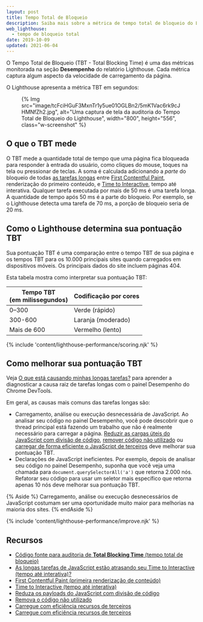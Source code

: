 ```yaml
---
layout: post
title: Tempo Total de Bloqueio
description: Saiba mais sobre a métrica de tempo total de bloqueio do Lighthouse e como medi-lo e otimizá-lo.
web_lighthouse:
  - tempo de bloqueio total
date: 2019-10-09
updated: 2021-06-04
---
```


O Tempo Total de Bloqueio (TBT - Total Blocking Time) é uma das métricas monitorada na seção **Desempenho** do relatório Lighthouse. Cada métrica captura algum aspecto da velocidade de carregamento da página.

O Lighthouse apresenta a métrica TBT em segundos:

<figure class="w-figure">{% Img src="image/tcFciHGuF3MxnTr1y5ue01OGLBn2/5mK1Vac6rk9cJHMNfZh2.jpg", alt="Uma captura de tela da auditoria do Tempo Total de Bloqueio do Lighthouse", width="800", height="556", class="w-screenshot" %}</figure>

## O que o TBT mede

O TBT mede a quantidade total de tempo que uma página fica bloqueada para responder à entrada do usuário, como cliques do mouse, toques na tela ou pressionar de teclas. A soma é calculada adicionando a *parte* do bloqueio de todas [as tarefas longas](/long-tasks-devtools) entre [First Contentful Paint](/first-contentful-paint/), renderização do primeiro conteúdo, e [Time to Interactive](/interactive/), tempo até interativa. Qualquer tarefa executada por mais de 50 ms é uma tarefa longa. A quantidade de tempo após 50 ms é a parte do bloqueio. Por exemplo, se o Lighthouse detecta uma tarefa de 70 ms, a porção de bloqueio seria de 20 ms.

## Como o Lighthouse determina sua pontuação TBT

Sua pontuação TBT é uma comparação entre o tempo TBT de sua página e os tempos TBT para os 10.000 principais sites quando carregados em dispositivos móveis. Os principais dados do site incluem páginas 404.

Esta tabela mostra como interpretar sua pontuação TBT:

<div class="w-table-wrapper">
  <table>
    <thead>
      <tr>
        <th>Tempo TBT<br> (em milissegundos)</th>
        <th>Codificação por cores</th>
      </tr>
    </thead>
    <tbody>
      <tr>
        <td>0–300</td>
        <td>Verde (rápido)</td>
      </tr>
      <tr>
        <td>300-600</td>
        <td>Laranja (moderado)</td>
      </tr>
      <tr>
        <td>Mais de 600</td>
        <td>Vermelho (lento)</td>
      </tr>
    </tbody>
  </table>
</div>

{% include 'content/lighthouse-performance/scoring.njk' %}

## Como melhorar sua pontuação TBT

Veja [O que está causando minhas longas tarefas?](/long-tasks-devtools/#what-is-causing-my-long-tasks) para aprender a diagnosticar a causa raiz de tarefas longas com o painel Desempenho do Chrome DevTools.

Em geral, as causas mais comuns das tarefas longas são:

- Carregamento, análise ou execução desnecessária de JavaScript. Ao analisar seu código no painel Desempenho, você pode descobrir que o thread principal está fazendo um trabalho que não é realmente necessário para carregar a página. [Reduzir as cargas úteis do JavaScript com divisão de código](/reduce-javascript-payloads-with-code-splitting/), [remover código não utilizado](/remove-unused-code/) ou [carregar de forma eficiente o JavaScript de terceiros](/efficiently-load-third-party-javascript/) deve melhorar sua pontuação TBT.
- Declarações de JavaScript ineficientes. Por exemplo, depois de analisar seu código no painel Desempenho, suponha que você veja uma chamada para `document.querySelectorAll('a')` que retorna 2.000 nós. Refatorar seu código para usar um seletor mais específico que retorna apenas 10 nós deve melhorar sua pontuação TBT.

{% Aside %} Carregamento, análise ou execução desnecessários de JavaScript costumam ser uma oportunidade muito maior para melhorias na maioria dos sites. {% endAside %}

{% include 'content/lighthouse-performance/improve.njk' %}

## Recursos

- [Código fonte para auditoria de **Total Blocking Time** (tempo total de bloqueio)](https://github.com/GoogleChrome/lighthouse/blob/master/lighthouse-core/audits/metrics/total-blocking-time.js)
- [As longas tarefas de JavaScript estão atrasando seu Time to Interactive (tempo até interativa)?](/long-tasks-devtools)
- [First Contentful Paint (primeira renderização de conteúdo)](/first-contentful-paint/)
- [Time to Interactive (tempo até interativa)](/interactive/)
- [Reduza os payloads do JavaScript com divisão de código](/reduce-javascript-payloads-with-code-splitting/)
- [Remova o código não utilizado](/remove-unused-code/)
- [Carregue com eficiência recursos de terceiros](/efficiently-load-third-party-javascript/)
- [Carregue com eficiência recursos de terceiros](/efficiently-load-third-party-javascript/)
